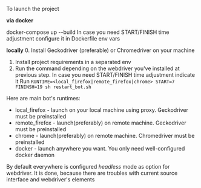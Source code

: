 To launch the project


**via docker**

docker-compose up --build
In case you need START/FINISH time adjustment configure it in Dockerfile env vars


**locally**
0. Install Geckodriver (preferable) or Chromedriver on your machine
1. Install project requirements in a separated env
2. Run the command depending on the webdriver you've installed at previous step.
   In case you need START/FINISH time adjustment indicate it
 Run ```RUNTIME=<local_firefox|remote_firefox|chrome> START=7 FININSH=19 sh restart_bot.sh```


Here are main bot's runtimes:
* local_firefox - launch on your local machine using proxy. Geckodriver must be preinstalled 
* remote_firefox - launch(preferably) on remote machine. Geckodriver must be preinstalled 
* chrome - launch(preferably) on remote machine. Chromedriver must be preinstalled
* docker - launch anywhere you want. You only need well-configured docker daemon

By default everywhere is configured *headless* mode as option for webdriver. 
It is done, because there are troubles with current source interface and webdriver's elements

